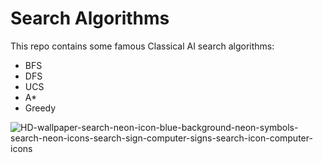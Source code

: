 # Search Algorithms
This repo contains some famous Classical AI search algorithms:
- BFS
- DFS
- UCS
- A*
- Greedy

![HD-wallpaper-search-neon-icon-blue-background-neon-symbols-search-neon-icons-search-sign-computer-signs-search-icon-computer-icons](https://github.com/YoussefAboelwafa/Search-Algorithms/assets/96186143/1a2847eb-da37-4fee-87cf-4384c51b1e08)
